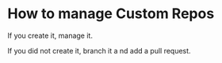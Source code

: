# How to manage Custom Repos

If you create it, manage it.

If you did not create it, branch it a nd add a pull request.